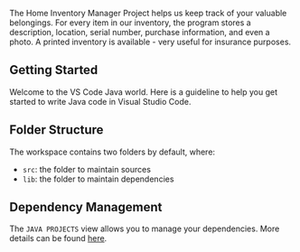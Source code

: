 The Home Inventory Manager Project helps us keep track of your valuable belongings. For every item in our inventory, the program stores a description, location, serial number, purchase information, and even a photo. A printed inventory is available - very useful for insurance purposes.

## Getting Started

Welcome to the VS Code Java world. Here is a guideline to help you get started to write Java code in Visual Studio Code.

## Folder Structure

The workspace contains two folders by default, where:

- `src`: the folder to maintain sources
- `lib`: the folder to maintain dependencies

## Dependency Management

The `JAVA PROJECTS` view allows you to manage your dependencies. More details can be found [here](https://github.com/microsoft/vscode-java-dependency#manage-dependencies).
